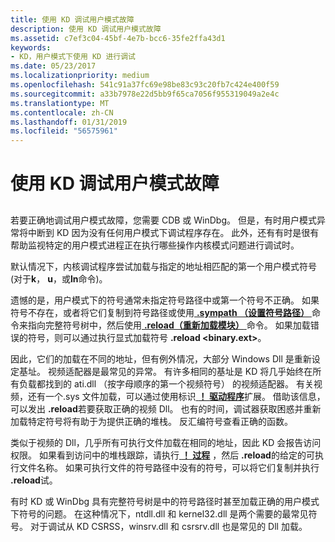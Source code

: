 ```yaml
---
title: 使用 KD 调试用户模式故障
description: 使用 KD 调试用户模式故障
ms.assetid: c7ef3c04-45bf-4e7b-bcc6-35fe2ffa43d1
keywords:
- KD，用户模式下使用 KD 进行调试
ms.date: 05/23/2017
ms.localizationpriority: medium
ms.openlocfilehash: 541c91a37fc69e98be83c93c20fb7c424e400f59
ms.sourcegitcommit: a33b7978e22d5bb9f65ca7056f955319049a2e4c
ms.translationtype: MT
ms.contentlocale: zh-CN
ms.lasthandoff: 01/31/2019
ms.locfileid: "56575961"
---
```

# <a name="debugging-a-user-mode-failure-with-kd"></a>使用 KD 调试用户模式故障


## <span id="ddk_debugging_user_mode_failures_with_kd_dbg"></span><span id="DDK_DEBUGGING_USER_MODE_FAILURES_WITH_KD_DBG"></span>


若要正确地调试用户模式故障，您需要 CDB 或 WinDbg。 但是，有时用户模式异常将中断到 KD 因为没有任何用户模式下调试程序存在。 此外，还有有时是很有帮助监视特定的用户模式进程正在执行哪些操作内核模式问题进行调试时。

默认情况下，内核调试程序尝试加载与指定的地址相匹配的第一个用户模式符号 (对于**k**， **u**，或**ln**命令)。

遗憾的是，用户模式下的符号通常未指定符号路径中或第一个符号不正确。 如果符号不存在，或者将它们复制到符号路径或使用[ **.sympath （设置符号路径）** ](-sympath--set-symbol-path-.md)命令来指向完整符号树中，然后使用[ **.reload（重新加载模块）** ](-reload--reload-module-.md)命令。 如果加载错误的符号，则可以通过执行显式加载符号 **.reload &lt;binary.ext&gt;**。

因此，它们的加载在不同的地址，但有例外情况，大部分 Windows Dll 是重新设定基址。 视频适配器是最常见的异常。 有许多相同的基址是 KD 将几乎始终在所有负载都找到的 ati.dll （按字母顺序的第一个视频符号） 的视频适配器。 有关视频，还有一个.sys 文件加载，可以通过使用标识[ **！ 驱动程序**](-drivers.md)扩展。 借助该信息，可以发出 **.reload**若要获取正确的视频 Dll。 也有的时间，调试器获取困惑并重新加载特定符号将有助于为提供正确的堆栈。 反汇编符号查看正确的函数。

类似于视频的 Dll，几乎所有可执行文件加载在相同的地址，因此 KD 会报告访问权限。 如果看到访问中的堆栈跟踪，请执行[ **！ 过程**](-process.md) ，然后 **.reload**的给定的可执行文件名称。 如果可执行文件的符号路径中没有的符号，可以将它们复制并执行 **.reload**试。

有时 KD 或 WinDbg 具有完整符号树是中的符号路径时甚至加载正确的用户模式下符号的问题。 在这种情况下，ntdll.dll 和 kernel32.dll 是两个需要的最常见符号。 对于调试从 KD CSRSS，winsrv.dll 和 csrsrv.dll 也是常见的 Dll 加载。

 

 





